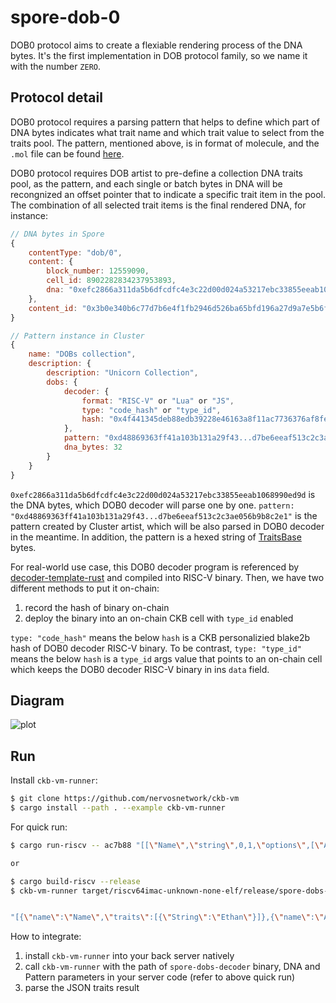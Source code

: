 # spore-dob-0

DOB0 protocol aims to create a flexiable rendering process of the DNA bytes. It's the first implementation in DOB protocol family, so we name it with the number `ZERO`.

## Protocol detail
DOB0 protocol requires a parsing pattern that helps to define which part of DNA bytes indicates what trait name and which trait value to select from the traits pool. The pattern, mentioned above, is in format of molecule, and the `.mol` file can be found [here](https://github.com/sporeprotocol/spore-dob-721/blob/master/src/schema/dob_721.mol).

DOB0 protocol requires DOB artist to pre-define a collection DNA traits pool, as the pattern, and each single or batch bytes in DNA will be recongnized an offset pointer that to indicate a specific trait item in the pool. The combination of all selected trait items is the final rendered DNA, for instance:

```javascript
// DNA bytes in Spore 
{
    contentType: "dob/0",
    content: {
        block_number: 12559090,
        cell_id: 8902282834237953893,
        dna: "0xefc2866a311da5b6dfcdfc4e3c22d00d024a53217ebc33855eeab1068990ed9d"
    },
    content_id: "0x3b0e340b6c77d7b6e4f1fb2946d526ba65bfd196a27d9a7e5b6f06b82af5d07e"
}

// Pattern instance in Cluster
{
    name: "DOBs collection",
    description: {
        description: "Unicorn Collection",
        dobs: {
            decoder: {
                format: "RISC-V" or "Lua" or "JS",
                type: "code_hash" or "type_id",
                hash: "0x4f441345deb88edb39228e46163a8f11ac7736376af8fe5e791e194038a3ec7b",
            },
            pattern: "0xd48869363ff41a103b131a29f43...d7be6eeaf513c2c3ae056b9b8c2e1",
            dna_bytes: 32
        }
    }
}
```

`0xefc2866a311da5b6dfcdfc4e3c22d00d024a53217ebc33855eeab1068990ed9d` is the DNA bytes, which DOB0 decoder will parse one by one. `pattern: "0xd48869363ff41a103b131a29f43...d7be6eeaf513c2c3ae056b9b8c2e1"` is the pattern created by Cluster artist, which will be also parsed in DOB0 decoder in the meantime. In addition, the pattern is a hexed string of [TraitsBase](https://github.com/sporeprotocol/spore-dob-721/blob/master/src/schema/dob_721.mol#L43) bytes.

For real-world use case, this DOB0 decoder program is referenced by [decoder-template-rust](https://github.com/sporeprotocol/decoder-template-rust) and compiled into RISC-V binary. Then, we have two different methods to put it on-chain:
1. record the hash of binary on-chain
2. deploy the binary into an on-chain CKB cell with `type_id` enabled

`type: "code_hash"` means the below `hash` is a CKB personalizied blake2b hash of DOB0 decoder RISC-V binary. To be contrast, `type: "type_id"` means the below `hash` is a `type_id` args value that points to an on-chain cell which keeps the DOB0 decoder RISC-V binary in ins `data` field.

## Diagram
![plot](./assets/DOB0.jpg)

## Run
Install `ckb-vm-runner`:
```sh
$ git clone https://github.com/nervosnetwork/ckb-vm
$ cargo install --path . --example ckb-vm-runner
```

For quick run:

```sh
$ cargo run-riscv -- ac7b88 "[[\"Name\",\"string\",0,1,\"options\",[\"Alice\",\"Bob\",\"Charlie\",\"David\",\"Ethan\",\"Florence\",\"Grace\",\"Helen\"]],[\"Age\",\"number\",1,1,\"range\",[0,100]],[\"Score\",\"number\",2,1,\"raw\"]]"

or

$ cargo build-riscv --release
$ ckb-vm-runner target/riscv64imac-unknown-none-elf/release/spore-dobs-decoder ac7b88 "[[\"Name\",\"string\",0,1,\"options\",[\"Alice\",\"Bob\",\"Charlie\",\"David\",\"Ethan\",\"Florence\",\"Grace\",\"Helen\"]],[\"Age\",\"number\",1,1,\"range\",[0,100]],[\"Score\",\"number\",2,1,\"raw\"]]"


"[{\"name\":\"Name\",\"traits\":[{\"String\":\"Ethan\"}]},{\"name\":\"Age\",\"traits\":[{\"Number\":23}]},{\"name\":\"Score\",\"traits\":[{\"Number\":136}]}]"
```

How to integrate:
1. install `ckb-vm-runner` into your back server natively
2. call `ckb-vm-runner` with the path of `spore-dobs-decoder` binary, DNA and Pattern parameters in your server code (refer to above quick run)
3. parse the JSON traits result
